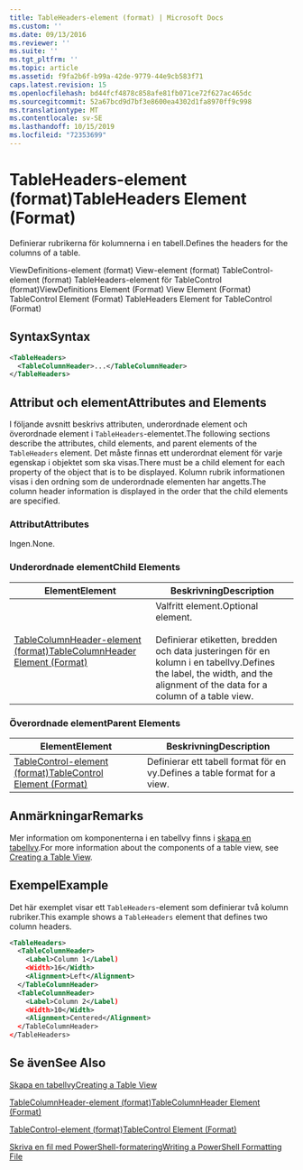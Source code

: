```yaml
---
title: TableHeaders-element (format) | Microsoft Docs
ms.custom: ''
ms.date: 09/13/2016
ms.reviewer: ''
ms.suite: ''
ms.tgt_pltfrm: ''
ms.topic: article
ms.assetid: f9fa2b6f-b99a-42de-9779-44e9cb583f71
caps.latest.revision: 15
ms.openlocfilehash: bd44fcf4878c858afe81fb071ce72f627ac465dc
ms.sourcegitcommit: 52a67bcd9d7bf3e8600ea4302d1fa8970ff9c998
ms.translationtype: MT
ms.contentlocale: sv-SE
ms.lasthandoff: 10/15/2019
ms.locfileid: "72353699"
---
```

# <a name="tableheaders-element-format"></a><span data-ttu-id="bc0da-102">TableHeaders-element (format)</span><span class="sxs-lookup"><span data-stu-id="bc0da-102">TableHeaders Element (Format)</span></span>

<span data-ttu-id="bc0da-103">Definierar rubrikerna för kolumnerna i en tabell.</span><span class="sxs-lookup"><span data-stu-id="bc0da-103">Defines the headers for the columns of a table.</span></span>

<span data-ttu-id="bc0da-104">ViewDefinitions-element (format) View-element (format) TableControl-element (format) TableHeaders-element för TableControl (format)</span><span class="sxs-lookup"><span data-stu-id="bc0da-104">ViewDefinitions Element (Format) View Element (Format) TableControl Element (Format) TableHeaders Element for TableControl (Format)</span></span>

## <a name="syntax"></a><span data-ttu-id="bc0da-105">Syntax</span><span class="sxs-lookup"><span data-stu-id="bc0da-105">Syntax</span></span>

```xml
<TableHeaders>
  <TableColumnHeader>...</TableColumnHeader>
</TableHeaders>

```

## <a name="attributes-and-elements"></a><span data-ttu-id="bc0da-106">Attribut och element</span><span class="sxs-lookup"><span data-stu-id="bc0da-106">Attributes and Elements</span></span>

<span data-ttu-id="bc0da-107">I följande avsnitt beskrivs attributen, underordnade element och överordnade element i `TableHeaders`-elementet.</span><span class="sxs-lookup"><span data-stu-id="bc0da-107">The following sections describe the attributes, child elements, and parent elements of the `TableHeaders` element.</span></span> <span data-ttu-id="bc0da-108">Det måste finnas ett underordnat element för varje egenskap i objektet som ska visas.</span><span class="sxs-lookup"><span data-stu-id="bc0da-108">There must be a child element for each property of the object that is to be displayed.</span></span> <span data-ttu-id="bc0da-109">Kolumn rubrik informationen visas i den ordning som de underordnade elementen har angetts.</span><span class="sxs-lookup"><span data-stu-id="bc0da-109">The column header information is displayed in the order that the child elements are specified.</span></span>

### <a name="attributes"></a><span data-ttu-id="bc0da-110">Attribut</span><span class="sxs-lookup"><span data-stu-id="bc0da-110">Attributes</span></span>

<span data-ttu-id="bc0da-111">Ingen.</span><span class="sxs-lookup"><span data-stu-id="bc0da-111">None.</span></span>

### <a name="child-elements"></a><span data-ttu-id="bc0da-112">Underordnade element</span><span class="sxs-lookup"><span data-stu-id="bc0da-112">Child Elements</span></span>

|<span data-ttu-id="bc0da-113">Element</span><span class="sxs-lookup"><span data-stu-id="bc0da-113">Element</span></span>|<span data-ttu-id="bc0da-114">Beskrivning</span><span class="sxs-lookup"><span data-stu-id="bc0da-114">Description</span></span>|
|-------------|-----------------|
|[<span data-ttu-id="bc0da-115">TableColumnHeader-element (format)</span><span class="sxs-lookup"><span data-stu-id="bc0da-115">TableColumnHeader Element (Format)</span></span>](./tablecolumnheader-element-format.md)|<span data-ttu-id="bc0da-116">Valfritt element.</span><span class="sxs-lookup"><span data-stu-id="bc0da-116">Optional element.</span></span><br /><br /> <span data-ttu-id="bc0da-117">Definierar etiketten, bredden och data justeringen för en kolumn i en tabellvy.</span><span class="sxs-lookup"><span data-stu-id="bc0da-117">Defines the label, the width, and the alignment of the data for a column of a table view.</span></span>|

### <a name="parent-elements"></a><span data-ttu-id="bc0da-118">Överordnade element</span><span class="sxs-lookup"><span data-stu-id="bc0da-118">Parent Elements</span></span>

|<span data-ttu-id="bc0da-119">Element</span><span class="sxs-lookup"><span data-stu-id="bc0da-119">Element</span></span>|<span data-ttu-id="bc0da-120">Beskrivning</span><span class="sxs-lookup"><span data-stu-id="bc0da-120">Description</span></span>|
|-------------|-----------------|
|[<span data-ttu-id="bc0da-121">TableControl-element (format)</span><span class="sxs-lookup"><span data-stu-id="bc0da-121">TableControl Element (Format)</span></span>](./tablecontrol-element-format.md)|<span data-ttu-id="bc0da-122">Definierar ett tabell format för en vy.</span><span class="sxs-lookup"><span data-stu-id="bc0da-122">Defines a table format for a view.</span></span>|

## <a name="remarks"></a><span data-ttu-id="bc0da-123">Anmärkningar</span><span class="sxs-lookup"><span data-stu-id="bc0da-123">Remarks</span></span>

<span data-ttu-id="bc0da-124">Mer information om komponenterna i en tabellvy finns i [skapa en tabellvy](./creating-a-table-view.md).</span><span class="sxs-lookup"><span data-stu-id="bc0da-124">For more information about the components of a table view, see [Creating a Table View](./creating-a-table-view.md).</span></span>

## <a name="example"></a><span data-ttu-id="bc0da-125">Exempel</span><span class="sxs-lookup"><span data-stu-id="bc0da-125">Example</span></span>

<span data-ttu-id="bc0da-126">Det här exemplet visar ett `TableHeaders`-element som definierar två kolumn rubriker.</span><span class="sxs-lookup"><span data-stu-id="bc0da-126">This example shows a `TableHeaders` element that defines two column headers.</span></span>

```xml
<TableHeaders>
  <TableColumnHeader>
    <Label>Column 1</Label)
    <Width>16</Width>
    <Alignment>Left</Alignment>
  </TableColumnHeader>
  <TableColumnHeader>
    <Label>Column 2</Label)
    <Width>10</Width>
    <Alignment>Centered</Alignment>
  </TableColumnHeader>
</TableHeaders>
```

## <a name="see-also"></a><span data-ttu-id="bc0da-127">Se även</span><span class="sxs-lookup"><span data-stu-id="bc0da-127">See Also</span></span>

[<span data-ttu-id="bc0da-128">Skapa en tabellvy</span><span class="sxs-lookup"><span data-stu-id="bc0da-128">Creating a Table View</span></span>](./creating-a-table-view.md)

[<span data-ttu-id="bc0da-129">TableColumnHeader-element (format)</span><span class="sxs-lookup"><span data-stu-id="bc0da-129">TableColumnHeader Element (Format)</span></span>](./tablecolumnheader-element-format.md)

[<span data-ttu-id="bc0da-130">TableControl-element (format)</span><span class="sxs-lookup"><span data-stu-id="bc0da-130">TableControl Element (Format)</span></span>](./tablecontrol-element-format.md)

[<span data-ttu-id="bc0da-131">Skriva en fil med PowerShell-formatering</span><span class="sxs-lookup"><span data-stu-id="bc0da-131">Writing a PowerShell Formatting File</span></span>](./writing-a-powershell-formatting-file.md)
